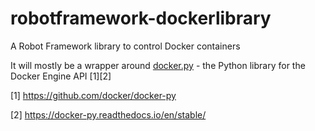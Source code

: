 # robotframework-dockerlibrary
A Robot Framework library to control Docker containers

It will mostly be a wrapper around [docker.py](https://github.com/docker/docker-py) - the Python library for the Docker Engine API [1][2]

[1] https://github.com/docker/docker-py

[2] https://docker-py.readthedocs.io/en/stable/
